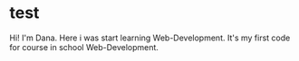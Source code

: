# test

Hi! I'm Dana. Here i was start learning Web-Development. It's my first code for course in school Web-Development.
